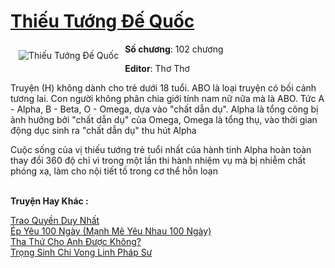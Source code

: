 <a href="https://utruyen.com/thieu-tuong-de-quoc/18868/" title="Thiếu Tướng Đế Quốc"><h1>Thiếu Tướng Đế Quốc</h1></a><div style="display:table"><img align="right" style="float: left; padding: 10px;" src="https://utruyen.com/images/story/200x260/thieu-tuong-de-quoc.jpg" alt="Thiếu Tướng Đế Quốc"><b>Số chương</b>: 102 chương<p></p><b>Editor</b>: Thơ Thơ<p></p>Truyện (H) không dành cho trẻ dưới 18 tuổi. ABO là loại truyện có bối cảnh tương lai. Con người không phân chia giới tính nam nữ nữa mà là ABO. Tức A - Alpha, B - Beta, O - Omega, dựa vào "chất dẫn dụ". Alpha là tổng công bị ảnh hưởng bởi "chất dẫn dụ" của Omega, Omega là tổng thụ, vào thời gian động dục sinh ra "chất dẫn dụ" thu hút Alpha<p></p>Cuộc sống của vị thiếu tướng trẻ tuổi nhất của hành tinh Alpha hoàn toàn thay đổi 360 độ chỉ vì trong một lần thi hành nhiệm vụ mà bị nhiễm chất phóng xạ, làm cho nội tiết tố trong cơ thể hỗn loạn</div><p><br><b>Truyện Hay Khác :</b></p><a href="https://utruyen.com/trao-quyen-duy-nhat/18816/" alt="Trao Quyền Duy Nhất">Trao Quyền Duy Nhất</a><br/><a href="https://github.com/quanluxury/truyenhot/tree/master/truyenhay/12041/" alt="Ép Yêu 100 Ngày (Mạnh Mẽ Yêu Nhau 100 Ngày)">Ép Yêu 100 Ngày (Mạnh Mẽ Yêu Nhau 100 Ngày)</a><br/><a href="https://dammyh.wordpress.com/2019/11/07/tha-thu-cho-anh-duoc-khong/" alt="Tha Thứ Cho Anh Được Không?">Tha Thứ Cho Anh Được Không?</a><br/><a href="https://github.com/quanluxury/truyenhot/tree/master/truyenhay/16601/" alt="Trọng Sinh Chi Vong Linh Pháp Sư">Trọng Sinh Chi Vong Linh Pháp Sư</a><br/>
